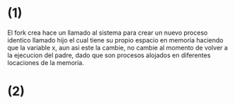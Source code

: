 # (1)
El fork crea hace un llamado al sistema para crear un nuevo proceso identico llamado hijo el cual tiene su propio espacio en memoria haciendo que la variable x, aun asi este la cambie, no cambie al momento de volver a la ejecucion del padre, dado que son procesos alojados en diferentes locaciones de la memoria.

# (2)


